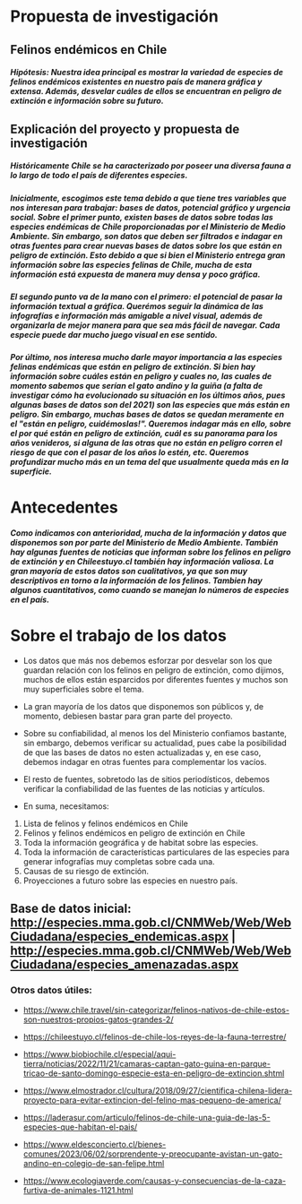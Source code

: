 # Propuesta de investigación 
## Felinos endémicos en Chile

##### Hipótesis: Nuestra idea principal es mostrar la variedad de especies de felinos endémicos existentes en nuestro país de manera gráfica y extensa. Además, desvelar cuáles de ellos se encuentran en peligro de extinción e información sobre su futuro. 

## Explicación del proyecto y propuesta de investigación

##### Históricamente Chile se ha caracterizado por poseer una diversa fauna a lo largo de todo el país de diferentes especies. 

##### Inicialmente, escogimos este tema debido a que tiene tres variables que nos interesan para trabajar: bases de datos, potencial gráfico y urgencia social. Sobre el primer punto, existen bases de datos sobre todas las especies endémicas de Chile proporcionadas por el Ministerio de Medio Ambiente. Sin embargo, son datos que deben ser filtrados e indagar en otras fuentes para crear nuevas bases de datos sobre los que están en peligro de extinción. Esto debido a que si bien el Ministerio entrega gran información sobre las especies felinas de Chile, mucha de esta información está expuesta de manera muy densa y poco gráfica.

##### El segundo punto va de la mano con el primero: el potencial de pasar la información textual a gráfica. Querémos seguir la dinámica de las infografías e información más amigable a nivel visual, además de organizarla de mejor manera para que sea más fácil de navegar. Cada especie puede dar mucho juego visual en ese sentido.

##### Por último, nos interesa mucho darle mayor importancia a las especies felinas endémicas que están en peligro de extinción. Si bien hay información sobre cuáles están en peligro y cuales no, las cuales de momento sabemos que serían el gato andino y la guiña (a falta de investigar cómo ha evolucionado su situación en los últimos años, pues algunas bases de datos son del 2021) son las especies que más están en peligro. Sin embargo, muchas bases de datos se quedan meramente en el "están en peligro, cuidémoslas!". Queremos indagar más en ello, sobre el por qué están en peligro de extinción, cuál es su panorama para los años venideros, si alguna de las otras que no están en peligro corren el riesgo de que con el pasar de los años lo estén, etc. Queremos profundizar mucho más en un tema del que usualmente queda más en la superficie. 


# Antecedentes

##### Como indicamos con anterioridad, mucha de la información y datos que disponemos son por parte del Ministerio de Medio Ambiente. También hay algunas fuentes de noticias que informan sobre los felinos en peligro de extinción y en Chileestuyo.cl también hay información valiosa. La gran mayoría de estos datos son cualitativos, ya que son muy descriptivos en torno a la información de los felinos. Tambien hay algunos cuantitativos, como cuando se manejan lo números de especies en el país. 

# Sobre el trabajo de los datos

* Los datos que más nos debemos esforzar por desvelar son los que guardan relación con los felinos en peligro de extinción, como dijimos, muchos de ellos están esparcidos por diferentes fuentes y muchos son muy superficiales sobre el tema.

* La gran mayoría de los datos que disponemos son públicos y, de momento, debiesen bastar para gran parte del proyecto.

* Sobre su confiabilidad, al menos los del Ministerio confiamos bastante, sin embargo, debemos verificar su actualidad, pues cabe la posibilidad de que las bases de datos no esten actualizadas y, en ese caso, debemos indagar en otras fuentes para complementar los vacíos. 

* El resto de fuentes, sobretodo las de sitios periodísticos, debemos verificar la confiabilidad de las fuentes de las noticias y artículos.

* En suma, necesitamos:
1. Lista de felinos y felinos endémicos en Chile
2. Felinos y felinos endémicos en peligro de extinción en Chile
3. Toda la información geográfica y de habitat sobre las especies. 
4. Toda la información de características particulares de las especies para generar infografías muy completas sobre cada una.
5. Causas de su riesgo de extinción.
6. Proyecciones a futuro sobre las especies en nuestro país.


## Base de datos inicial: http://especies.mma.gob.cl/CNMWeb/Web/WebCiudadana/especies_endemicas.aspx | http://especies.mma.gob.cl/CNMWeb/Web/WebCiudadana/especies_amenazadas.aspx

### Otros datos útiles: 
 
 * https://www.chile.travel/sin-categorizar/felinos-nativos-de-chile-estos-son-nuestros-propios-gatos-grandes-2/

* https://chileestuyo.cl/felinos-de-chile-los-reyes-de-la-fauna-terrestre/ 

* https://www.biobiochile.cl/especial/aqui-tierra/noticias/2022/11/21/camaras-captan-gato-guina-en-parque-tricao-de-santo-domingo-especie-esta-en-peligro-de-extincion.shtml

* https://www.elmostrador.cl/cultura/2018/09/27/cientifica-chilena-lidera-proyecto-para-evitar-extincion-del-felino-mas-pequeno-de-america/ 

* https://laderasur.com/articulo/felinos-de-chile-una-guia-de-las-5-especies-que-habitan-el-pais/

* https://www.eldesconcierto.cl/bienes-comunes/2023/06/02/sorprendente-y-preocupante-avistan-un-gato-andino-en-colegio-de-san-felipe.html 

* https://www.ecologiaverde.com/causas-y-consecuencias-de-la-caza-furtiva-de-animales-1121.html
